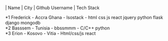 | Name             |                 City  |                Github Username   |                Tech Stack 

*1 Frederick - Accra Ghana - Isostack - html css js react jquery python flask django mongodb 
<br>
*2 Basssem   - Tunisia    - bbssmmm - C/C++ python
<br>
*3 Erion     - Kosovo     - Vitia  -   Html/css/js react
